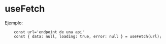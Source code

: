 # useFetch 

Ejemplo:

```
    const url='endpoint de una api'
    const { data: null, loading: true, error: null } = useFetch(url);

```
